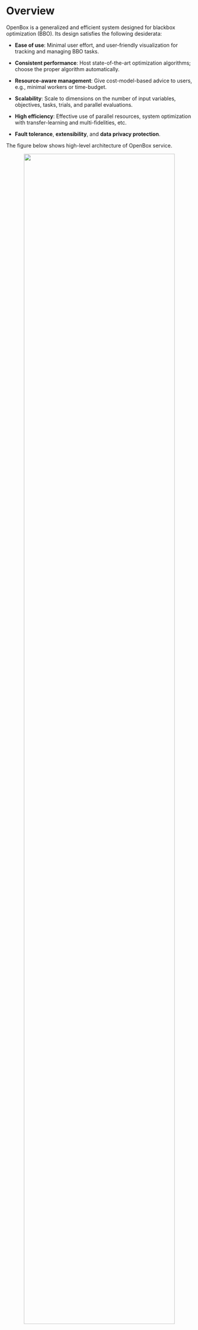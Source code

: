 # Overview

OpenBox is a generalized and efficient system designed for blackbox optimization (BBO).
Its design satisfies the following desiderata:

+ **Ease of use**: Minimal user effort, and user-friendly visualization for tracking and managing BBO tasks.

+ **Consistent performance**: Host state-of-the-art optimization algorithms; choose the proper algorithm automatically.

+ **Resource-aware management**: Give cost-model-based advice to users, e.g., minimal workers or time-budget.

+ **Scalability**: Scale to dimensions on the number of input variables, objectives, tasks, trials, and parallel evaluations.

+ **High efficiency**: Effective use of parallel resources, system optimization with transfer-learning and multi-fidelities, etc.

+ **Fault tolerance**, **extensibility**, and **data privacy protection**.


The figure below shows high-level architecture of OpenBox service.

<p align="center">
<img src="https://raw.githubusercontent.com/thomas-young-2013/open-box/master/docs/imgs/sys_framework.svg" width="90%">
</p>

## Main Components

+ **Service Master** is responsible for node management, load balance, and fault tolerance.

+ **Task Database** holds the states of all tasks. 

+ **Suggestion Service** creates new configurations for each task.

+ **REST API** establishes the bridge between users/workers and suggestion service. 

+ **Evaluation workers** are provided and owned by the users.


## Deployment Artifacts

### Standalone Python package
You can install the released package and use it using Python.

### Distributed BBO service
We adopt the "BBO as a service" paradigm and implement OpenBox as a managed general service for black-box optimization.
Users can access this service via REST API conveniently, and do not need to worry about other issues such as
environment setup, software maintenance, programming, and optimization of the execution. Moreover, we also provide a
Web UI, through which users can easily track and manage the tasks.


## Scenarios

The goal of black-box optimization is to find a configuration that approaches the global optimum 
as rapidly as possible since evaluation of objective functions is often expensive.
Traditional BBO with a single objective has many applications:

+ Automatic A/B testing.
+ Experimental design.
+ Database knob tuning.
+ Automatic hyper-parameter tuning, one of the most indispensable components in AutoML systems,
  where the task is to minimize the validation error of a machine learning algorithm as a function of its
  hyper-parameters.

Recently, generalized BBO emerges and has been applied to many areas:

+ Processor architecture and circuit design.
+ Resource allocation.
+ Automatic chemical design.

Generalized BBO requires more general functionalities that may not be supported by traditional BBO,
such as multiple objectives and constraints.


## Performance Rank

<p align="center">
<img src="https://raw.githubusercontent.com/thomas-young-2013/open-box/master/docs/imgs/ranking_lgb_7.svg" width="80%">
</p>

Performance rank of AutoML Benchmark on LightGBM on 25 datasets. The lower is the better.

